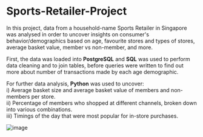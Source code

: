 # Sports-Retailer-Project
In this project, data from a household-name Sports Retailer in Singapore was analysed in order to uncover insights on consumer's behavior/demographics based on age, favourite stores and types of stores, average basket value, member vs non-member, and more. 

First, the data was loaded into <b>PostgreSQL</b> and <b>SQL</b> was used to perform data cleaning and to join tables, before queries were written to find out more about number of transactions made by each age demographic.

For further data analysis, <b>Python</b> was used to uncover:<br>
i) Average basket size and average basket value of members and non-members per store. <br>
ii) Percentage of members who shopped at different channels, broken down into various combinations. <br>
iii) Timings of the day that were most popular for in-store purchases.
<br>

![image](https://github.com/Montichiari/Sports-Retailer-Project/assets/124030799/c8018bb5-a220-4d53-914b-987d2a86e91d)
